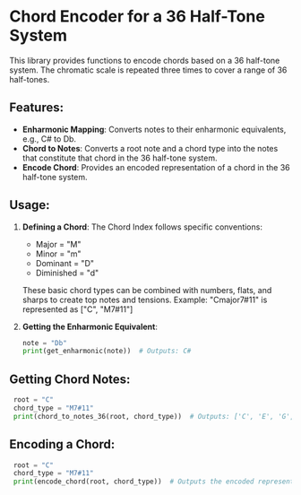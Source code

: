 # Chord Encoder for a 36 Half-Tone System

This library provides functions to encode chords based on a 36 half-tone system. The chromatic scale is repeated three times to cover a range of 36 half-tones.

## Features:

- **Enharmonic Mapping**: Converts notes to their enharmonic equivalents, e.g., C# to Db.
- **Chord to Notes**: Converts a root note and a chord type into the notes that constitute that chord in the 36 half-tone system.
- **Encode Chord**: Provides an encoded representation of a chord in the 36 half-tone system.

## Usage:

1. **Defining a Chord**:
   The Chord Index follows specific conventions:

   - Major = "M"
   - Minor = "m"
   - Dominant = "D"
   - Diminished = "d"

   These basic chord types can be combined with numbers, flats, and sharps to create top notes and tensions.
   Example: "Cmajor7#11" is represented as ["C", "M7#11"]

2. **Getting the Enharmonic Equivalent**:
   ```python
   note = "Db"
   print(get_enharmonic(note))  # Outputs: C#
   ```

## Getting Chord Notes:

```python
 root = "C"
 chord_type = "M7#11"
 print(chord_to_notes_36(root, chord_type))  # Outputs: ['C', 'E', 'G', 'B', 'F#']
```

## Encoding a Chord:

```python
 root = "C"
 chord_type = "M7#11"
 print(encode_chord(root, chord_type))  # Outputs the encoded representation in the 36 half-tone system

```
